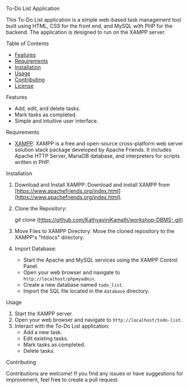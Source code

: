 To-Do List Application

This To-Do List application is a simple web-based task management tool built using HTML, CSS for the front end, and MySQL with PHP for the backend. The application is designed to run on the XAMPP server.

 Table of Contents

- [Features](#features)
- [Requirements](#requirements)
- [Installation](#installation)
- [Usage](#usage)
- [Contributing](#contributing)
- [License](#license)

 Features

- Add, edit, and delete tasks.
- Mark tasks as completed.
- Simple and intuitive user interface.

 Requirements

- [XAMPP](https://www.apachefriends.org/index.html): XAMPP is a free and open-source cross-platform web server solution stack package developed by Apache Friends. It includes Apache HTTP Server, MariaDB database, and interpreters for scripts written in PHP.

 Installation

1. Download and Install XAMPP:
   Download and install XAMPP from [https://www.apachefriends.org/index.html](https://www.apachefriends.org/index.html).

2. Clone the Repository:
   
   git clone (https://github.com/KathyayiniKamath/workshop-DBMS-.git)
  

3. Move Files to XAMPP Directory:
   Move the cloned repository to the XAMPP's "htdocs" directory.

4. Import Database:
   - Start the Apache and MySQL services using the XAMPP Control Panel.
   - Open your web browser and navigate to `http://localhost/phpmyadmin`.
   - Create a new database named `todo_list`.
   - Import the SQL file located in the `database` directory.

Usage

1. Start the XAMPP server.
2. Open your web browser and navigate to `http://localhost/todo-list`.
3. Interact with the To-Do List application:
   - Add a new task.
   - Edit existing tasks.
   - Mark tasks as completed.
   - Delete tasks.


Contributing

Contributions are welcome! If you find any issues or have suggestions for improvement, feel free to create a pull request.


